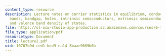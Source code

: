 ```yaml
---
content_type: resource
description: Lecture notes on carrier statistics in equilibrium, conduction, valence
  bands, bandgap, holes, intrinsic semiconductors, extrinsic semiconductors, and conduction
  and valence band density of states.
file: https://ol-ocw-studio-app-production.s3.amazonaws.com/courses/6-720j-integrated-microelectronic-devices-spring-2007/10707b9dced1bed9ea148baae9689b0b_lecture2.pdf
file_type: application/pdf
resourcetype: Document
title: lecture2.pdf
uid: 10707b9d-ced1-bed9-ea14-8baae9689b0b
---
```

